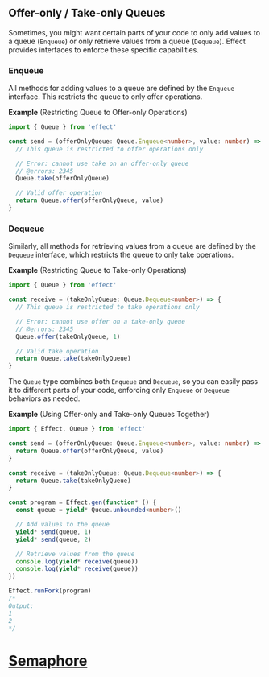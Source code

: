 ## Offer-only / Take-only Queues

Sometimes, you might want certain parts of your code to only add values to a queue (`Enqueue`) or only retrieve values from a queue (`Dequeue`). Effect provides interfaces to enforce these specific capabilities.

### Enqueue

All methods for adding values to a queue are defined by the `Enqueue` interface. This restricts the queue to only offer operations.

**Example** (Restricting Queue to Offer-only Operations)

```ts twoslash
import { Queue } from 'effect'

const send = (offerOnlyQueue: Queue.Enqueue<number>, value: number) => {
  // This queue is restricted to offer operations only

  // Error: cannot use take on an offer-only queue
  // @errors: 2345
  Queue.take(offerOnlyQueue)

  // Valid offer operation
  return Queue.offer(offerOnlyQueue, value)
}
```

### Dequeue

Similarly, all methods for retrieving values from a queue are defined by the `Dequeue` interface, which restricts the queue to only take operations.

**Example** (Restricting Queue to Take-only Operations)

```ts twoslash
import { Queue } from 'effect'

const receive = (takeOnlyQueue: Queue.Dequeue<number>) => {
  // This queue is restricted to take operations only

  // Error: cannot use offer on a take-only queue
  // @errors: 2345
  Queue.offer(takeOnlyQueue, 1)

  // Valid take operation
  return Queue.take(takeOnlyQueue)
}
```

The `Queue` type combines both `Enqueue` and `Dequeue`, so you can easily pass it to different parts of your code, enforcing only `Enqueue` or `Dequeue` behaviors as needed.

**Example** (Using Offer-only and Take-only Queues Together)

```ts twoslash
import { Effect, Queue } from 'effect'

const send = (offerOnlyQueue: Queue.Enqueue<number>, value: number) => {
  return Queue.offer(offerOnlyQueue, value)
}

const receive = (takeOnlyQueue: Queue.Dequeue<number>) => {
  return Queue.take(takeOnlyQueue)
}

const program = Effect.gen(function* () {
  const queue = yield* Queue.unbounded<number>()

  // Add values to the queue
  yield* send(queue, 1)
  yield* send(queue, 2)

  // Retrieve values from the queue
  console.log(yield* receive(queue))
  console.log(yield* receive(queue))
})

Effect.runFork(program)
/*
Output:
1
2
*/
```

# [Semaphore](https://effect.website/docs/concurrency/semaphore/)
